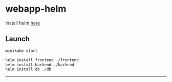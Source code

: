 # webapp-helm

Install helm [here](https://helm.sh/)

## Launch

```bash
minikube start

helm install frontend ./frontend
helm install backend ./backend
helm install db ./db
```

----
